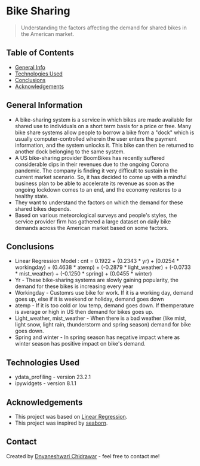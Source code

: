 # Bike Sharing
> Understanding the factors affecting the demand for shared bikes in the American market. 


## Table of Contents
* [General Info](#general-information)
* [Technologies Used](#technologies-used)
* [Conclusions](#conclusions)
* [Acknowledgements](#acknowledgements)

## General Information
- A bike-sharing system is a service in which bikes are made available for shared use to individuals on a short term basis for a price or free. Many bike share systems allow people to borrow a bike from a "dock" which is usually computer-controlled wherein the user enters the payment information, and the system unlocks it. This bike can then be returned to another dock belonging to the same system.
- A US bike-sharing provider BoomBikes has recently suffered considerable dips in their revenues due to the ongoing Corona pandemic. The company is finding it very difficult to sustain in the current market scenario. So, it has decided to come up with a mindful business plan to be able to accelerate its revenue as soon as the ongoing lockdown comes to an end, and the economy restores to a healthy state.   
- They want to understand the factors on which the demand for these shared bikes depends.  
- Based on various meteorological surveys and people's styles, the service provider firm has gathered a large dataset on daily bike demands across the American market based on some factors. 

## Conclusions
- Linear Regression Model :
cnt = 0.1922 + (0.2343 * yr) + (0.0254 * workingday) + (0.4638 * atemp) + 
(-0.2879 * light_weather) + (-0.0733 * mist_weather) + (-0.1250 * spring) + (0.0455 * winter)
- Yr - These bike-sharing systems are slowly gaining popularity, the demand for these bikes is increasing every year
- Workingday - Customrs use bike for work. If it is a working day, demand goes up, else if it is weekend or holiday, demand goes down
- atemp - If it is too cold or low temp, demand goes down. If themperature is average or high in US then demand for bikes goes up.
- Light_weather, mist_weather - When there is a bad weather (like mist, light snow, light rain, thunderstorm and spring season) demand for bike goes down. 
- Spring and winter - In spring season has negative impact where as winter season has positive impact on bike's demand.


## Technologies Used
- ydata_profiling - version 23.2.1
- ipywidgets - version 8.1.1


## Acknowledgements
- This project was based on [Linear Regression](https://en.wikipedia.org/wiki/Linear_regression).
- This project was inspired by [seaborn](https://seaborn.pydata.org/index.html).


## Contact
Created by [Dnyaneshwari Chidrawar](https://github.com/Dnyaneshwari-Chidrawar) - feel free to contact me!


<!-- Optional -->
<!-- ## License -->
<!-- This project is open source and available under the [... License](). -->

<!-- You don't have to include all sections - just the one's relevant to your project -->